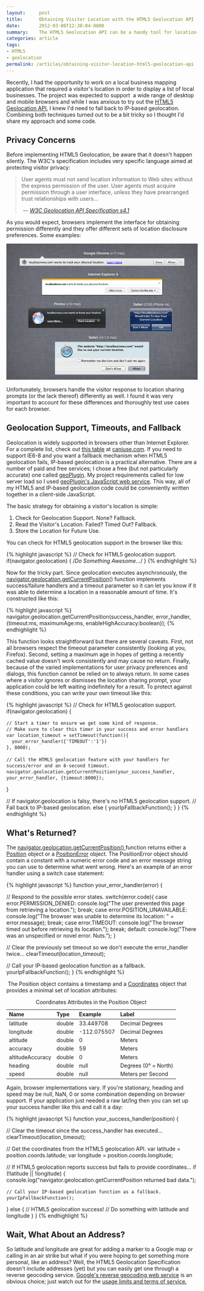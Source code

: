 ```yaml
---
layout:     post
title:      Obtaining Visitor Location with the HTML5 Geolocation API
date:       2012-03-08T12:30:04-0800
summary:    The HTML5 Geolocation API can be a handy tool for location-aware applications but browser support is still incomplete. Utilize HTML5 geolocation, a timeout, and IP-based geolocation to ensure you get a visitor location.
categories: article
tags:
- HTML5
- geolocation
permalink: /articles/obtaining-visitor-location-html5-geolocation-api
---
```


<p>Recently, I had the opportunity to work on a local business mapping application that required a visitor&#39;s location in order to display a list of local businesses. The project was expected to support &nbsp;a wide range of desktop and mobile browsers and while I was anxious to try out the <a href="http://dev.w3.org/geo/api/spec-source.html" rel="external">HTML5 Geolocation API</a>, I knew I&#39;d need to fall back to IP-based geolocation. Combining both techniques turned out to be a bit tricky so I thought I&#39;d share my approach and some code.</p>
<h2 class="section-title">Privacy Concerns</h2>
<p>Before implementing HTML5 Geolocation, be aware that it doesn&#39;t happen silently. The W3C&#39;s specification includes very specific language aimed at protecting visitor privacy:</p>
<blockquote>
<p>User agents must not send location information to Web sites without the express permission of the user. User agents must acquire permission through a user interface, unless they have prearranged trust relationships with users...</p>
<footer><cite>&nbsp;&mdash; <a href="http://www.w3.org/TR/geolocation-API/#security" rel="external">W3C Geolocation API Specification s4.1</a></cite></footer></blockquote>
<p>As you would expect, browsers implement the interface for obtaining permission differently and they offer different sets of location disclosure preferences. Some examples:</p>
<p><img alt="Location Tracking Prompts" class="responsive-img" src="/images/location-permission-prompts.jpg" /></p>
<p>Unfortunately, browsers handle the visitor response to location sharing prompts (or the lack thereof) differently as well. I found it was very important to account for these differences and thoroughly test use cases for each browser.</p>
<h2 class="section-title">Geolocation Support, Timeouts, and Fallback</h2>
<p>Geolocation is widely supported in browsers other than Internet Explorer. For a complete list, check out <a href="http://caniuse.com/geolocation" rel="external">this table</a> at <a href="http://caniuse.com" rel="external">caniuse.com</a>. If you need to support IE6-8 and you want a fallback mechanism when HTML5 geolocation fails, IP-based geolocation is a practical alternative. There are a number of paid and free services; I chose a free (but not particularly accurate) one called <a href="http://www.geoplugin.com/" rel="external">geoPlugin</a>. My project requirements called for low server load so I used <a href="http://www.geoplugin.com/webservices/javascript" rel="external">geoPlugin&#39;s JavaScript web service</a>. This way, all of my HTML5 and IP-based geolocation code could be conveniently written together in a client-side JavaScript.</p>
<p>The basic strategy for obtaining a visitor&#39;s location is simple:</p>
<ol>
<li>Check for Geolocation Support. None? Fallback.&nbsp;</li>
<li>Read the Visitor&#39;s Location. Failed? Timed Out? Fallback.</li>
<li>Store the Location for Future Use.</li>
</ol>
<p>You can check for HTML5 geolocation support in the browser like this:</p>

{% highlight javascript %}
// Check for HTML5 geolocation support.
if(navigator.geolocation) { /*Do Something Awesome...*/ }
{% endhighlight %}

<p>Now for the tricky part. Since geolocation executes asynchronously, the <a href="http://dev.w3.org/geo/api/spec-source.html#get-current-position" rel="external">navigator.geolocation.getCurrentPosition</a>() function implements success/failure handlers and a timeout parameter so it can let you know if it was able to determine a location in a reasonable amount of time. It&#39;s constructed like this:</p>

{% highlight javascript %}
navigator.geolocation.getCurrentPosition(success_handler, error_handler, {timeout:ms, maximumAge:ms, enableHighAccuracy:boolean});
{% endhighlight %}

<p>This function looks straightforward but there are several caveats. First, not all browsers respect the timeout parameter consistently (looking at you, Firefox). Second, setting a maximum age in hopes of getting a recently cached value doesn&#39;t work consistently and may cause no return. Finally, because of the varied implementations for user privacy preferences and dialogs, this function cannot be relied on to always return. In some cases where a visitor ignores or dismisses the location sharing prompt, your application could be left waiting indefinitely for a result. To protect against these conditions, you can write your own timeout like this:</p>
{% highlight javascript %}
  // Check for HTML5 geolocation support.
  if(navigator.geolocation) {

    // Start a timer to ensure we get some kind of response.
    // Make sure to clear this timer in your success and error handlers
    var location_timeout = setTimeout(function(){
      your_error_handler({'TIMEOUT':'1'})
    }, 8000);

    // Call the HTML5 geolocation feature with your handlers for success/error and an 8-second timeout.
    navigator.geolocation.getCurrentPosition(your_success_handler, your_error_handler, {timeout:8000});
  }

  // If navigator.geolocation is falsy, there&#39;s no HTML5 geolocation support.
  // Fall back to IP-based geolocation.
  else {
    yourIpFallbackFunction();
  }
}
{% endhighlight %}
<h2 class="section-title">What&#39;s Returned?</h2>
<p>The <a href="http://dev.w3.org/geo/api/spec-source.html#get-current-position" rel="external">navigator.geolocation.getCurrentPosition() </a>function returns either a <a href="http://dev.w3.org/geo/api/spec-source.html#position" rel="external">Position</a> object or a <a href="http://dev.w3.org/geo/api/spec-source.html#position_error_interface" rel="external">PositionError</a> object. The PositionError object should contain a constant with a numeric error code and an error message string you can use to determine what went wrong. Here&#39;s an example of an error handler using a switch case statement:</p>
{% highlight javascript %}
function your_error_handler(error) {

  // Respond to the possible error states.
  switch(error.code){
    case error.PERMISSION_DENIED:
      console.log("The user prevented this page from retrieving a location.");
      break;
    case error.POSITION_UNAVAILABLE:
      console.log("The browser was unable to determine its location: " + error.message);
      break;
    case error.TIMEOUT:
      console.log("The browser timed out before retrieving its location.");
      break;
    default:
      console.log("There was an unspecified or novel error. Nuts.");
  }

  // Clear the previously set timeout so we don&#39;t execute the error_handler twice&hellip;
  clearTimeout(location_timeout);

  // Call your IP-based geolocation function as a fallback.
  yourIpFallbackFunction();
}
{% endhighlight %}
<p>&nbsp;The Position object contains a timestamp and a <a href="http://dev.w3.org/geo/api/spec-source.html#coordinates" rel="external">Coordinates</a> object that provides a minimal set of location attributes:</p>
<table class="striped">
<caption>Coordinates Attributes in the Position Object</caption>
<thead>
<tr>
<th scope="row" style="text-align: left; ">Name</th>
<th scope="col" style="text-align: left; ">Type</th>
<th scope="col" style="text-align: left; ">Example</th>
<th scope="col" style="text-align: left; ">Label</th>
</tr>
</thead>
<tbody>
<tr>
<td style="text-align: left; ">latitude</td>
<td style="text-align: left; ">double</td>
<td style="text-align: left; ">33.449708</td>
<td style="text-align: left; ">Decimal Degrees</td>
</tr>
<tr>
<td style="text-align: left; ">longitude</td>
<td style="text-align: left; ">double</td>
<td style="text-align: left; ">-112.075507</td>
<td style="text-align: left; ">Decimal Degrees</td>
</tr>
<tr>
<td style="text-align: left; ">altitude</td>
<td style="text-align: left; ">double</td>
<td style="text-align: left; ">0</td>
<td style="text-align: left; ">Meters</td>
</tr>
<tr>
<td style="text-align: left; ">accuracy</td>
<td style="text-align: left; ">double</td>
<td style="text-align: left; ">59</td>
<td style="text-align: left; ">Meters</td>
</tr>
<tr>
<td style="text-align: left; ">altitudeAccuracy</td>
<td style="text-align: left; ">double</td>
<td style="text-align: left; ">0</td>
<td style="text-align: left; ">Meters</td>
</tr>
<tr>
<td style="text-align: left; ">heading</td>
<td style="text-align: left; ">double</td>
<td style="text-align: left; ">null</td>
<td style="text-align: left; ">Degrees (0&deg; = North)</td>
</tr>
<tr>
<td style="text-align: left; ">speed</td>
<td style="text-align: left; ">double</td>
<td style="text-align: left; ">null</td>
<td style="text-align: left; ">Meters per Second</td>
</tr>
</tbody>
</table>
<p>Again, browser implementations vary. If you&#39;re stationary, heading and speed may be null, NaN, 0 or some combination depending on browser support. If your application just needed a raw lat/lng then you can set up your success handler like this and call it a day:</p>
{% highlight javascript %}
function your_success_handler(position) {

  // Clear the timeout since the success_handler has executed...
  clearTimeout(location_timeout);

  // Get the coordinates from the HTML5 geolocation API.
  var latitude = position.coords.latitude;
  var longitude = position.coords.longitude;

  // If HTML5 geolocation reports success but fails to provide coordinates...
  if (!latitude || !longitude) {
    console.log("navigator.geolocation.getCurrentPosition returned bad data.");

    // Call your IP-based geolocation function as a fallback.
    yourIpFallbackFunction();
  }
  else {
    // HTML5 geolocation success!
    // Do something with latitude and longitude
  }
}
{% endhighlight %}
<h2 class="section-title">Wait, What About an Address?</h2>
<p>So latitude and longitude are great for adding a marker to a Google map or calling in an air strike but what if you were hoping to get something more personal, like an address? Well, the HTML5 Geolocation Specification doesn&#39;t include addresses (yet) but you can easily get one through a reverse geocoding service. <a href="https://developers.google.com/maps/documentation/geocoding/#ReverseGeocoding" rel="external">Google&#39;s reverse geocoding web service</a> is an obvious choice; just watch out for the <a href="https://developers.google.com/maps/documentation/geocoding/#Limits" rel="external">usage limits and terms of service.</a></p>
